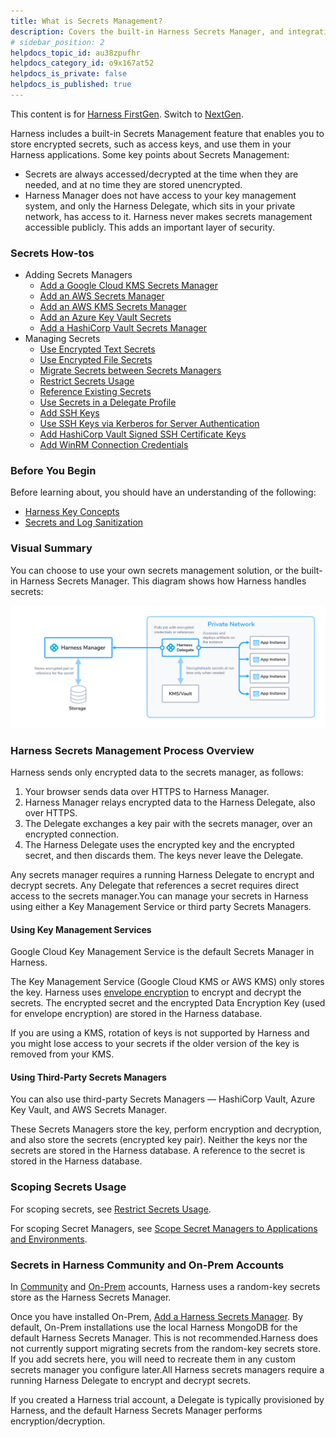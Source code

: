 ```yaml
---
title: What is Secrets Management?
description: Covers the built-in Harness Secrets Manager, and integrations with external Key Management System options like Google Cloud KMS, AWS KMS, and HashiCorp Vault.
# sidebar_position: 2
helpdocs_topic_id: au38zpufhr
helpdocs_category_id: o9x167at52
helpdocs_is_private: false
helpdocs_is_published: true
---
```


This content is for [Harness FirstGen](/docs/continuous-delivery/get-started/upgrading/upgrade-nextgen-cd.md). Switch to [NextGen](/docs/platform/secrets/secrets-management/harness-secret-manager-overview).

Harness includes a built-in Secrets Management feature that enables you to store encrypted secrets, such as access keys, and use them in your Harness applications. Some key points about Secrets Management:

* Secrets are always accessed/decrypted at the time when they are needed, and at no time they are stored unencrypted.
* Harness Manager does not have access to your key management system, and only the Harness Delegate, which sits in your private network, has access to it. Harness never makes secrets management accessible publicly. This adds an important layer of security.

### Secrets How-tos

* Adding Secrets Managers
	+ [Add a Google Cloud KMS Secrets Manager](add-a-google-cloud-kms-secrets-manager.md)
	+ [Add an AWS Secrets Manager](add-an-aws-secrets-manager.md)
	+ [Add an AWS KMS Secrets Manager](add-an-aws-kms-secrets-manager.md)
	+ [Add an Azure Key Vault Secrets](azure-key-vault.md)
	+ [Add a HashiCorp Vault Secrets Manager](add-a-hashi-corp-vault-secrets-manager.md)
* Managing Secrets
	+ [Use Encrypted Text Secrets](use-encrypted-text-secrets.md)
	+ [Use Encrypted File Secrets](use-encrypted-file-secrets.md)
	+ [Migrate Secrets between Secrets Managers](migrate-secrets-between-secrets-managers.md)
	+ [Restrict Secrets Usage](restrict-secrets-usage.md)
	+ [Reference Existing Secrets](reference-existing-secrets.md)
	+ [Use Secrets in a Delegate Profile](../../account/manage-delegates/use-a-secret-in-a-delegate-profile.md)
	+ [Add SSH Keys](add-ssh-keys.md)
	+ [Use SSH Keys via Kerberos for Server Authentication](use-ssh-key-via-kerberos-for-server-authentication.md)
	+ [Add HashiCorp Vault Signed SSH Certificate Keys](add-hashi-corp-vault-signed-ssh-certificate-keys.md)
	+ [Add WinRM Connection Credentials](add-win-rm-connection-credentials.md)

### Before You Begin

Before learning about, you should have an understanding of the following:

* [Harness Key Concepts](../../../starthere-firstgen/harness-key-concepts.md)
* [Secrets and Log Sanitization](../../techref-category/techref-security/secrets-and-log-sanitization.md)

### Visual Summary

You can choose to use your own secrets management solution, or the built-in Harness Secrets Manager. This diagram shows how Harness handles secrets:

![](./static/secret-management-55.jpg)

### Harness Secrets Management Process Overview

Harness sends only encrypted data to the secrets manager, as follows: 

1. Your browser sends data over HTTPS to Harness Manager.
2. Harness Manager relays encrypted data to the Harness Delegate, also over HTTPS.
3. The Delegate exchanges a key pair with the secrets manager, over an encrypted connection.
4. The Harness Delegate uses the encrypted key and the encrypted secret, and then discards them. The keys never leave the Delegate.

Any secrets manager requires a running Harness Delegate to encrypt and decrypt secrets. Any Delegate that references a secret requires direct access to the secrets manager.You can manage your secrets in Harness using either a Key Management Service or third party Secrets Managers.

#### Using Key Management Services

Google Cloud Key Management Service is the default Secrets Manager in Harness. 

The Key Management Service (Google Cloud KMS or AWS KMS) only stores the key. Harness uses [envelope encryption](https://cloud.google.com/kms/docs/envelope-encryption) to encrypt and decrypt the secrets. The encrypted secret and the encrypted Data Encryption Key (used for envelope encryption) are stored in the Harness database. 

If you are using a KMS, rotation of keys is not supported by Harness and you might lose access to your secrets if the older version of the key is removed from your KMS.

#### Using Third-Party Secrets Managers

You can also use third-party Secrets Managers — HashiCorp Vault, Azure Key Vault, and AWS Secrets Manager.

These Secrets Managers store the key, perform encryption and decryption, and also store the secrets (encrypted key pair). Neither the keys nor the secrets are stored in the Harness database. A reference to the secret is stored in the Harness database.

### Scoping Secrets Usage

For scoping secrets, see [Restrict Secrets Usage](restrict-secrets-usage.md).

For scoping Secret Managers, see [Scope Secret Managers to Applications and Environments](scope-secret-managers-to-applications-and-environments.md).

### Secrets in Harness Community and On-Prem Accounts

In [Community](../../../starthere-firstgen/harness-editions.md) and [On-Prem](../../../starthere-firstgen/harness-on-premise-versions.md) accounts, Harness uses a random-key secrets store as the Harness Secrets Manager.

Once you have installed On-Prem, [Add a Harness Secrets Manager](add-a-secrets-manager.md). By default, On-Prem installations use the local Harness MongoDB for the default Harness Secrets Manager. This is not recommended.Harness does not currently support migrating secrets from the random-key secrets store. If you add secrets here, you will need to recreate them in any custom secrets manager you configure later.All Harness secrets managers require a running Harness Delegate to encrypt and decrypt secrets.

If you created a Harness trial account, a Delegate is typically provisioned by Harness, and the default Harness Secrets Manager performs encryption/decryption.

